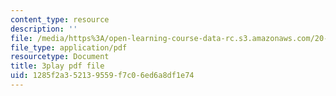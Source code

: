 ```yaml
---
content_type: resource
description: ''
file: /media/https%3A/open-learning-course-data-rc.s3.amazonaws.com/20-219-becoming-the-next-bill-nye-writing-and-hosting-the-educational-show-january-iap-2015/1285f2a352139559f7c06ed6a8df1e74_VQi6t2NfWig.pdf
file_type: application/pdf
resourcetype: Document
title: 3play pdf file
uid: 1285f2a3-5213-9559-f7c0-6ed6a8df1e74
---
```

